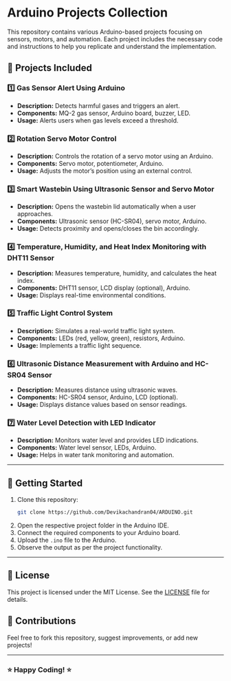 # Arduino Projects Collection

This repository contains various Arduino-based projects focusing on sensors, motors, and automation. Each project includes the necessary code and instructions to help you replicate and understand the implementation.

## 🚀 Projects Included

### 1️⃣ Gas Sensor Alert Using Arduino
- **Description:** Detects harmful gases and triggers an alert.
- **Components:** MQ-2 gas sensor, Arduino board, buzzer, LED.
- **Usage:** Alerts users when gas levels exceed a threshold.

### 2️⃣ Rotation Servo Motor Control
- **Description:** Controls the rotation of a servo motor using an Arduino.
- **Components:** Servo motor, potentiometer, Arduino.
- **Usage:** Adjusts the motor’s position using an external control.

### 3️⃣ Smart Wastebin Using Ultrasonic Sensor and Servo Motor
- **Description:** Opens the wastebin lid automatically when a user approaches.
- **Components:** Ultrasonic sensor (HC-SR04), servo motor, Arduino.
- **Usage:** Detects proximity and opens/closes the bin accordingly.

### 4️⃣ Temperature, Humidity, and Heat Index Monitoring with DHT11 Sensor
- **Description:** Measures temperature, humidity, and calculates the heat index.
- **Components:** DHT11 sensor, LCD display (optional), Arduino.
- **Usage:** Displays real-time environmental conditions.

### 5️⃣ Traffic Light Control System
- **Description:** Simulates a real-world traffic light system.
- **Components:** LEDs (red, yellow, green), resistors, Arduino.
- **Usage:** Implements a traffic light sequence.

### 6️⃣ Ultrasonic Distance Measurement with Arduino and HC-SR04 Sensor
- **Description:** Measures distance using ultrasonic waves.
- **Components:** HC-SR04 sensor, Arduino, LCD (optional).
- **Usage:** Displays distance values based on sensor readings.

### 7️⃣ Water Level Detection with LED Indicator
- **Description:** Monitors water level and provides LED indications.
- **Components:** Water level sensor, LEDs, Arduino.
- **Usage:** Helps in water tank monitoring and automation.

---

## 🔧 Getting Started

1. Clone this repository:
   ```sh
   git clone https://github.com/Devikachandran04/ARDUINO.git
   ```
2. Open the respective project folder in the Arduino IDE.
3. Connect the required components to your Arduino board.
4. Upload the `.ino` file to the Arduino.
5. Observe the output as per the project functionality.

---

## 📜 License
This project is licensed under the MIT License. See the [LICENSE](LICENSE) file for details.

## 🤝 Contributions
Feel free to fork this repository, suggest improvements, or add new projects!

---

### ⭐ Happy Coding! ⭐
